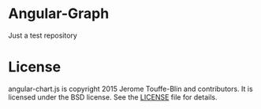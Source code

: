 # Angular-Graph
Just a test repository

# License
angular-chart.js is copyright 2015 Jerome Touffe-Blin and contributors. It is licensed under the BSD license. See the [LICENSE](https://github.com/jtblin/angular-chart.js/blob/master/LICENSE) file for details.

